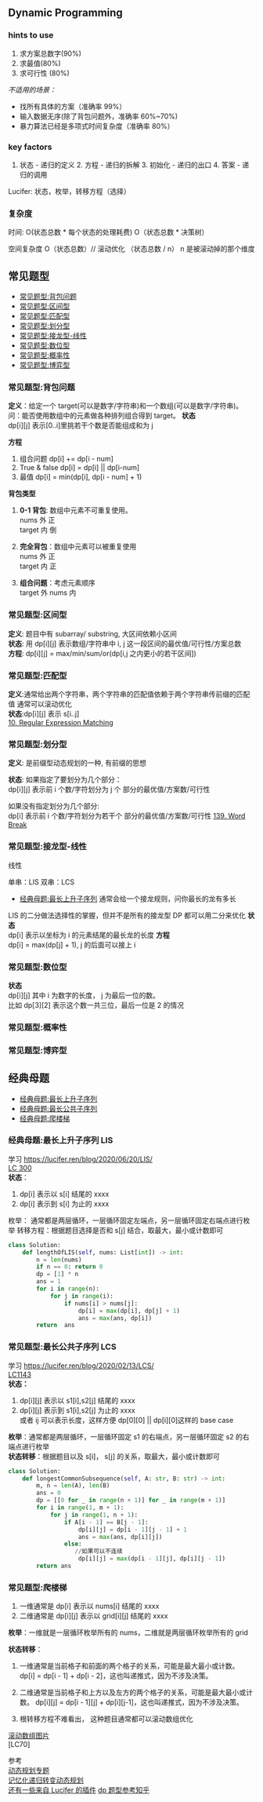 ## Dynamic Programming

### hints to use

1. 求方案总数字(90%)
2. 求最值(80%)
3. 求可行性 (80%)

_不适⽤的场景：_

- 找所有具体的⽅案（准确率 99%）
- 输⼊数据⽆序(除了背包问题外，准确率 60%~70%)
- 暴⼒算法已经是多项式时间复杂度（准确率 80%）

### key factors

1. 状态 - 递归的定义 2. 方程 - 递归的拆解 3. 初始化 - 递归的出口 4. 答案 - 递归的调用

Lucifer:
状态，枚举，转移方程（选择）

### 复杂度

时间:
O(状态总数 \* 每个状态的处理耗费)
O（状态总数 \* 决策树）

空间复杂度 O（状态总数）// 滚动优化 （状态总数 / n） n 是被滚动掉的那个维度

## 常见题型

- [常见题型:背包问题](#常见题型背包问题)
- [常见题型:区间型](#常见题型区间型)
- [常见题型:匹配型](#常见题型匹配型)
- [常见题型:划分型](#常见题型划分型)
- [常见题型:接龙型-线性](#常见题型接龙型-线性)
- [常见题型:数位型](#常见题型数位型)
- [常见题型:概率性](#常见题型概率性)
- [常见题型:博弈型](#常见题型博弈型)

### 常见题型:背包问题

**定义**：给定一个 target(可以是数字/字符串)和一个数组(可以是数字/字符串)。问：能否使用数组中的元素做各种排列组合得到 target。
**状态**  
dp[i][j] 表⽰[0..i]⾥挑若⼲个数是否能组成和为 j

**方程**

1. 组合问题 dp[i] += dp[i - num]
2. True & false dp[i] = dp[i] || dp[i-num]
3. 最值 dp[i] = min(dp[i], dp[i - num] + 1)

**背包类型**

1. **0-1 背包**: 数组中元素不可重复使用。  
   nums 外 正  
   target 内 倒

2. **完全背包**：数组中元素可以被重复使用  
   nums 外 正  
   target 内 正

3. **组合问题**：考虑元素顺序  
   target 外
   nums 内

### 常见题型:区间型

**定义**: 题目中有 subarray/ substring, ⼤区间依赖⼩区间  
**状态**: ⽤ dp[i][j] 表⽰数组/字符串中 i, j 这⼀段区间的最优值/可⾏性/⽅案总数  
**方程**: dp[i][j] = max/min/sum/or(dp[i,j 之内更⼩的若⼲区间])

### 常见题型:匹配型

**定义**:通常给出两个字符串，两个字符串的匹配值依赖于两个字符串传前缀的匹配值 通常可以滚动优化  
**状态**:dp[i][j] 表示 s[i..j]  
[10. Regular Expression Matching](https://leetcode-cn.com/problems/regular-expression-matching/)

### 常见题型:划分型

**定义**: 是前缀型动态规划的⼀种, 有前缀的思想

**状态**:
如果指定了要划分为⼏个部分：  
dp[i][j] 表⽰前 i 个数/字符划分为 j 个 部分的最优值/⽅案数/可⾏性

如果没有指定划分为⼏个部分:  
dp[i] 表⽰前 i 个数/字符划分为若⼲个 部分的最优值/⽅案数/可⾏性
[139. Word Break](https://leetcode-cn.com/problems/word-break/)

### 常见题型:接龙型-线性

线性

单串：LIS
双串：LCS

- [经典母题:最长上升子序列](#经典母题:最长上升子序列)
  通常会给⼀个接⻰规则，问你最⻓的⻰有多⻓

LIS 的⼆分做法选择性的掌握，但并不是所有的接⻰型 DP 都可以⽤⼆分来优化
**状态**  
dp[i] 表⽰以坐标为 i 的元素结尾的最⻓⻰的⻓度
**⽅程**  
dp[i] = max(dp[j] + 1), j 的后⾯可以接上 i

### 常见题型:数位型

**状态**  
dp[i][j] 其中 i 为数字的长度， j 为最后一位的数。  
比如 dp[3][2] 表示这个数一共三位，最后一位是 2 的情况

### 常见题型:概率性

### 常见题型:博弈型

## 经典母题

- [经典母题:最长上升子序列](#经典母题:最长上升子序列)
- [经典母题:最长公共子序列](#经典母题:最长公共子序列)
- [经典母题:爬楼梯](#经典母题:爬楼梯)

### 经典母题:最长上升子序列 LIS

学习 https://lucifer.ren/blog/2020/06/20/LIS/  
[LC 300](https://leetcode-cn.com/problems/longest-increasing-subsequence/)  
**状态**：

1. dp[i] 表示以 s[i] 结尾的 xxxx
2. dp[i] 表示到 s[i] 为止的 xxxx

枚举： 通常都是两层循环，一层循环固定左端点，另一层循环固定右端点进行枚举
转移方程：根据题目选择是否和 s[j] 结合，取最大，最小或计数即可

```Python
class Solution:
    def lengthOfLIS(self, nums: List[int]) -> int:
        n = len(nums)
        if n == 0: return 0
        dp = [1] * n
        ans = 1
        for i in range(n):
            for j in range(i):
                if nums[i] > nums[j]:
                    dp[i] = max(dp[i], dp[j] + 1)
                    ans = max(ans, dp[i])
        return  ans
```

### 常见题型:最长公共子序列 LCS

学习 https://lucifer.ren/blog/2020/02/13/LCS/  
[LC1143](https://leetcode-cn.com/problems/longest-common-subsequence/)  
**状态：**

1. dp[i][j] 表示以 s1[i],s2[j] 结尾的 xxxx
2. dp[i][j] 表示到 s1[i],s2[j] 为止的 xxxx  
   或者 ij 可以表示长度，这样方便 dp[0][0] || dp[i][0]这样的 base case

**枚举**：通常都是两层循环，一层循环固定 s1 的右端点，另一层循环固定 s2 的右端点进行枚举  
**状态转移**：根据题目以及 s[i]， s[j] 的关系，取最大，最小或计数即可

```Python
class Solution:
    def longestCommonSubsequence(self, A: str, B: str) -> int:
        m, n = len(A), len(B)
        ans = 0
        dp = [[0 for _ in range(n + 1)] for _ in range(m + 1)]
        for i in range(1, m + 1):
            for j in range(1, n + 1):
                if A[i - 1] == B[j - 1]:
                    dp[i][j] = dp[i - 1][j - 1] + 1
                    ans = max(ans, dp[i][j])
                else:
                   //如果可以不连续
                    dp[i][j] = max(dp[i - 1][j], dp[i][j - 1])
        return ans

```

### 常见题型:爬楼梯

1. 一维通常是 dp[i] 表示以 nums[i] 结尾的 xxxx
1. 二维通常是 dp[i][j] 表示以 grid[i][j] 结尾的 xxxx

**枚举**：一维就是一层循环枚举所有的 nums，二维就是两层循环枚举所有的 grid

**状态转移**：

1. 一维通常是当前格子和前面的两个格子的关系，可能是最大最小或计数。  
   dp[i] = dp[i - 1] + dp[i - 2]，这也叫递推式，因为不涉及决策。

2. 二维通常是当前格子和上方以及左方的两个格子的关系，可能是最大最小或计数。
   dp[i][j] = dp[i - 1][j] + dp[i][j-1]，这也叫递推式，因为不涉及决策。
3. 根转移方程不难看出， 这种题目通常都可以滚动数组优化

[滚动数组图片](https://tva1.sinaimg.cn/large/0081Kckwly1glpom6u30yj30u00v1n61.jpg)  
[LC70]

参考  
[动态规划专题](https://leetcode-solution.cn/solutionDetail?url=https%3A%2F%2Fapi.github.com%2Frepos%2Fazl397985856%2Fleetcode%2Fcontents%2Fthinkings%2Fdynamic-programming.md&type=1)  
[记忆化递归转变动态规划](https://mp.weixin.qq.com/s/afRM6owOL_KTKekmW7wzpQ)  
[还有一些来自 Lucifer 的插件](https://chrome.google.com/webstore/detail/leetcode-cheatsheet/fniccleejlofifaakbgppmbbcdfjonle?hl=en-US%E3%80%82)
[dp 题型参考知乎](https://zhuanlan.zhihu.com/p/126546914)
